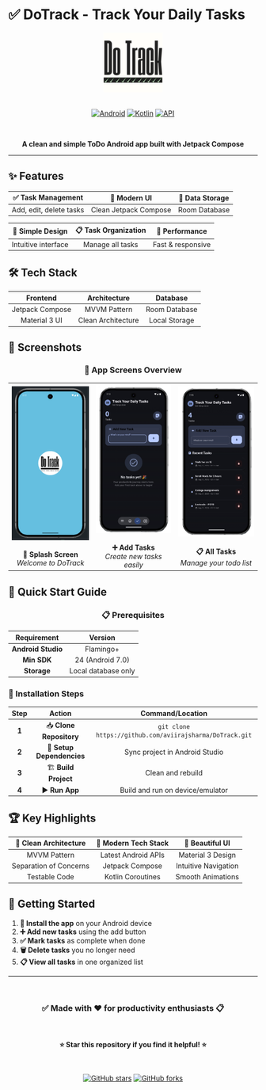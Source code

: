 # ✅ DoTrack - Track Your Daily Tasks

<div align="center">
  <img src="screenshots/app_icon.png" width="120" height="120" alt="DoTrack App Icon"/>
  <br><br>
  
  [![Android](https://img.shields.io/badge/Platform-Android-green.svg?style=for-the-badge)](https://android.com)
  [![Kotlin](https://img.shields.io/badge/Language-Kotlin-blue.svg?style=for-the-badge)](https://kotlinlang.org)
  [![API](https://img.shields.io/badge/API-24%2B-brightgreen.svg?style=for-the-badge)](https://android-arsenal.com/api?level=24)
  
  <br>
  
  **A clean and simple ToDo Android app built with Jetpack Compose**
  
</div>

---

## ✨ Features

<div align="center">

| ✅ Task Management | 📱 Modern UI | 💾 Data Storage |
|:---:|:---:|:---:|
| Add, edit, delete tasks | Clean Jetpack Compose | Room Database |

| 🎯 Simple Design | 📋 Task Organization | 🚀 Performance |
|:---:|:---:|:---:|
| Intuitive interface | Manage all tasks | Fast & responsive |

</div>

## 🛠️ Tech Stack

<div align="center">

| Frontend | Architecture | Database |
|:---:|:---:|:---:|
| Jetpack Compose | MVVM Pattern | Room Database |
| Material 3 UI | Clean Architecture | Local Storage |

</div>

## 📱 Screenshots

<div align="center">

### 📲 App Screens Overview

<table>
  <tr>
    <td align="center">
      <img src="screenshots/splash_screen.png" width="200" alt="Splash Screen"/>
      <br><br>
      <strong>🌟 Splash Screen</strong>
      <br>
      <em>Welcome to DoTrack</em>
    </td>
    <td align="center">
      <img src="screenshots/add_tasks.png" width="200" alt="Add Tasks"/>
      <br><br>
      <strong>➕ Add Tasks</strong>
      <br>
      <em>Create new tasks easily</em>
    </td>
    <td align="center">
      <img src="screenshots/all_tasks.png" width="200" alt="All Tasks"/>
      <br><br>
      <strong>📋 All Tasks</strong>
      <br>
      <em>Manage your todo list</em>
    </td>
  </tr>
</table>

</div>

## 🚀 Quick Start Guide

<div align="center">

### 📋 Prerequisites

| Requirement | Version |
|:---:|:---:|
| **Android Studio** | Flamingo+ |
| **Min SDK** | 24 (Android 7.0) |
| **Storage** | Local database only |

</div>

### 🔧 Installation Steps

<div align="center">

| Step | Action | Command/Location |
|:---:|:---:|:---:|
| **1** | 📥 **Clone Repository** | `git clone https://github.com/aviirajsharma/DoTrack.git` |
| **2** | 🔧 **Setup Dependencies** | Sync project in Android Studio |
| **3** | 🏗️ **Build Project** | Clean and rebuild |
| **4** | ▶️ **Run App** | Build and run on device/emulator |

</div>


## 🏆 Key Highlights

<div align="center">

| 🎯 Clean Architecture | 🚀 Modern Tech Stack | 🎨 Beautiful UI |
|:---:|:---:|:---:|
| MVVM Pattern | Latest Android APIs | Material 3 Design |
| Separation of Concerns | Jetpack Compose | Intuitive Navigation |
| Testable Code | Kotlin Coroutines | Smooth Animations |

</div>

## 🚦 Getting Started

1. **📱 Install the app** on your Android device
2. **➕ Add new tasks** using the add button
3. **✅ Mark tasks** as complete when done
4. **🗑️ Delete tasks** you no longer need
5. **📋 View all tasks** in one organized list

---

<div align="center">
  <br>
  
  ### ✅ **Made with ❤️ for productivity enthusiasts** 📋
  
  <br>
  
  **⭐ Star this repository if you find it helpful! ⭐**
  
  <br>
  
  [![GitHub stars](https://img.shields.io/github/stars/aviirajsharma/DoTrack?style=social)](https://github.com/aviirajsharma/DoTrack/stargazers)
  [![GitHub forks](https://img.shields.io/github/forks/aviirajsharma/DoTrack?style=social)](https://github.com/aviirajsharma/DoTrack/network/members)
  
</div>
